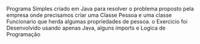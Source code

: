 Programa Simples criado em Java para resolver o problema proposto pela empresa onde precisamos criar uma Classe Pessoa e uma classe Funcionario que herda algumas propriedades de pessoa. o Exercicio foi Desenvolvido usando apenas Java, alguns imports e Logica de Programação
